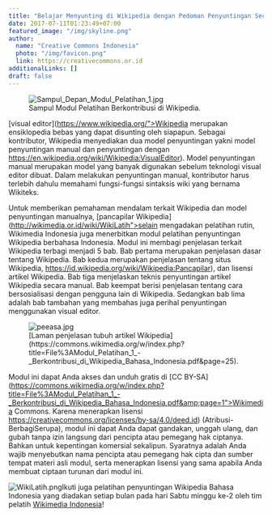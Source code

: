 ```yaml
---
title: "Belajar Menyunting di Wikipedia dengan Pedoman Penyuntingan Secara Manual dari Wikimedia Indonesia! (CC BY-SA)"
date: 2017-07-11T01:23:49+07:00
featured_image: "/img/skyline.png"
author:
  name: "Creative Commons Indonesia"
  photo: "/img/favicon.png"
  link: https://creativecommons.or.id
additionalLinks: []
draft: false
---
```


<figure class="figure w-sm-30 float-sm-end ms-sm-5 mt-2 mb-4">



  <img src="../../uploads/Sampul_Depan_Modul_Pelatihan_1.jpg" alt="Sampul_Depan_Modul_Pelatihan_1.jpg" class="figure-img img-fluid">

  <figcaption class="figure-caption">Sampul Modul Pelatihan Berkontribusi di Wikipedia.</figcaption>

</figure>

[visual editor](https://www.wikipedia.org/">Wikipedia merupakan ensiklopedia bebas yang dapat disunting oleh siapapun. Sebagai kontributor, Wikipedia menyediakan dua model penyuntingan yakni model penyuntingan manual dan penyuntingan dengan https://en.wikipedia.org/wiki/Wikipedia:VisualEditor). Model penyuntingan manual merupakan model yang banyak digunakan sebelum teknologi visual editor dibuat. Dalam melakukan penyuntingan manual, kontributor harus terlebih dahulu memahami fungsi-fungsi sintaksis wiki yang bernama Wikiteks.

Untuk memberikan pemahaman mendalam terkait Wikipedia dan model penyuntingan manualnya, [pancapilar Wikipedia](http://wikimedia.or.id/wiki/WikiLatih">selain mengadakan pelatihan rutin, Wikimedia Indonesia juga menerbitkan modul pelatihan penyuntingan Wikipedia berbahasa Indonesia. Modul ini membagi penjelasan terkait Wikipedia terbagi menjadi 5 bab. Bab pertama merupakan penjelasan dasar tentang Wikipedia. Bab kedua merupakan penjelasan tentang situs Wikipedia, https://id.wikipedia.org/wiki/Wikipedia:Pancapilar), dan lisensi artikel Wikipedia. Bab tiga menjelaskan teknis penyuntingan artikel Wikipedia secara manual. Bab keempat berisi penjelasan tentang cara bersosialisasi dengan pengguna lain di Wikipedia. Sedangkan bab lima adalah bab tambahan yang membahas juga perihal penyuntingan menggunakan visual editor.

<figure class="figure w-sm-50 mt-3 mb-4">

  <img src="../../uploads/peeasa.jpg" alt="peeasa.jpg" class="figure-img img-fluid">

  <figcaption class="figure-caption">[Laman penjelasan tubuh artikel Wikipedia](https://commons.wikimedia.org/w/index.php?title=File%3AModul_Pelatihan_1_-_Berkontribusi_di_Wikipedia_Bahasa_Indonesia.pdf&amp;page=25).</figcaption>

</figure>

Modul ini dapat Anda akses dan unduh gratis di [CC BY-SA](https://commons.wikimedia.org/w/index.php?title=File%3AModul_Pelatihan_1_-_Berkontribusi_di_Wikipedia_Bahasa_Indonesia.pdf&amp;page=1">Wikimedia Commons. Karena menerapkan lisensi https://creativecommons.org/licenses/by-sa/4.0/deed.id) (Atribusi-BerbagiSerupa), modul ini dapat Anda dapat gandakan, unggah ulang, dan gubah tanpa izin langsung dari pencipta atau pemegang hak ciptanya. Bahkan untuk kepentingan komersial sekalipun. Syaratnya adalah Anda wajib menyebutkan nama pencipta atau pemegang hak cipta dan sumber tempat materi asli modul, serta menerapkan lisensi yang sama apabila Anda membuat ciptaan turunan dari modul ini.

<img src="../../uploads/WikiLatih.png" alt="WikiLatih.png" class="img-fluid w-sm-50 mt-3 mb-4 borderless">Ikuti juga pelatihan penyuntingan Wikipedia Bahasa Indonesia yang diadakan setiap bulan pada hari Sabtu minggu ke-2 oleh tim pelatih [Wikimedia Indonesia](https://www.facebook.com/wikimedia.indonesia/)!